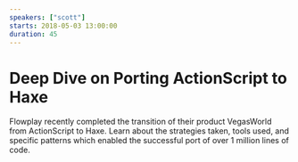 ```yaml
---
speakers: ["scott"]
starts: 2018-05-03 13:00:00
duration: 45
---
```


# Deep Dive on Porting ActionScript to Haxe

Flowplay recently completed the transition of their product VegasWorld from ActionScript to Haxe.  Learn about the strategies taken, tools used, and specific patterns which enabled the successful port of over 1 million lines of code. 